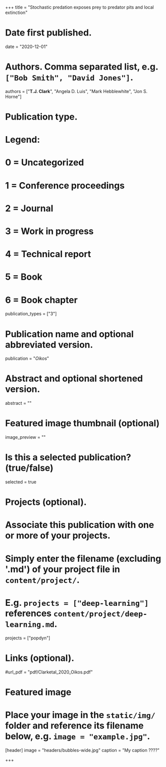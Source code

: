 +++
title = "Stochastic predation exposes prey to predator pits and local extinction"

# Date first published.
date = "2020-12-01"

# Authors. Comma separated list, e.g. `["Bob Smith", "David Jones"]`.
authors = ["**T.J. Clark**", "Angela D. Luis", "Mark Hebblewhite", "Jon S. Horne"]

# Publication type.
# Legend:
# 0 = Uncategorized
# 1 = Conference proceedings
# 2 = Journal
# 3 = Work in progress
# 4 = Technical report
# 5 = Book
# 6 = Book chapter
publication_types = ["3"]

# Publication name and optional abbreviated version.
publication = "*Oikos*"

# Abstract and optional shortened version.
abstract = ""

# Featured image thumbnail (optional)
image_preview = ""

# Is this a selected publication? (true/false)
selected = true

# Projects (optional).
#   Associate this publication with one or more of your projects.
#   Simply enter the filename (excluding '.md') of your project file in `content/project/`.
#   E.g. `projects = ["deep-learning"]` references `content/project/deep-learning.md`.
projects = ["popdyn"]

# Links (optional).
#url_pdf = "pdf/Clarketal_2020_Oikos.pdf"



# Featured image
# Place your image in the `static/img/` folder and reference its filename below, e.g. `image = "example.jpg"`.
[header]
image = "headers/bubbles-wide.jpg"
caption = "My caption ????"

+++
